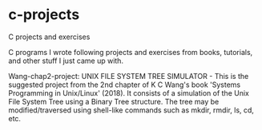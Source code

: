 # c-projects
C projects and exercises

C programs I wrote following projects and exercises from books, tutorials, and other stuff I just came up with. 

Wang-chap2-project: UNIX FILE SYSTEM TREE SIMULATOR - This is the suggested project from the 2nd chapter of K C Wang's book 'Systems Programming in Unix/Linux' (2018). It consists of a simulation of the Unix File System Tree using a Binary Tree structure. The tree may be modified/traversed using shell-like commands such as mkdir, rmdir, ls, cd, etc.
